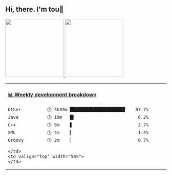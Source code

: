 ## Hi, there.  I'm tou👋
<!--
[//]: # (![tou's git hub stats](https://github-readme-stats.vercel.app/api?username=toulzx&count_private=true&show_icons=true&icon_color=d8a499&title_color=7294d4&text_color=718096&bg_color=ffffff&hide_title=true&include_all_commits=true))
[//]: # ([![Top Langs](https://github-readme-stats.vercel.app/api/top-langs/?username=toulzx&layout=compact)](https://github.com/anuraghazra/github-readme-stats))
-->

<div>
<a href="https://github.com/toulzx">
  <img height="182em" src="https://github-readme-stats.vercel.app/api?username=toulzx&count_private=true&show_icons=true&icon_color=d8a499&title_color=7294d4&text_color=718096&bg_color=ffffff&include_all_commits=true" />
  <img height="182em" src="https://github-readme-stats.vercel.app/api/top-langs/?username=AVS1508&show_icons=true&icon_color=d8a499&title_color=7294d4&text_color=718096&bg_color=fffff&layout=compact" />
</a>
</div>




<!--
[^_^]: # - :orange_book: Focusing on Vue & Android recently
[^_^]: # - :hammer: Creator of applications and frameworks
-->


<table>
  <tr>
    <td valign="top" width="50%">

<!-- waka-box start -->
#### <a href="https://gist.github.com/a1ece18ebb6a13ac8c2e0dc993e2caed" target="_blank">📊 Weekly development breakdown</a>
```text
Other          🕓 4h39m █████████████████████    87.7%
Java           🕓 19m   █▍                        6.2%
C++            🕓 8m    ▋                         2.7%
XML            🕓 4m    ▎                         1.3%
Groovy         🕓 2m    ▏                         0.7%
```
<!-- Powered by https://github.com/YouEclipse/waka-box-go . -->
<!-- waka-box end -->

    </td>
    <td valign="top" width="50%">
    </td>    
  </tr>
</table>

<!--
20210727 布局调整总结
- 不可为 waka-box 套用 <div> 标签
- 当模仿 waka-box-go 作者使用 <table> 时候不能 50% 显示
-->

